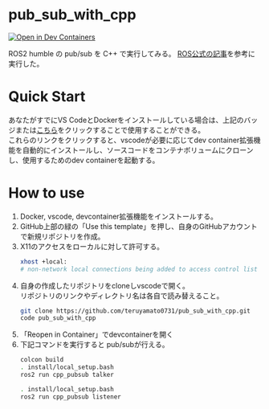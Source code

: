 # pub_sub_with_cpp
[![Open in Dev Containers](https://img.shields.io/static/v1?label=Dev%20Containers&message=Open&color=blue&logo=visualstudiocode)](https://vscode.dev/redirect?url=vscode://ms-vscode-remote.remote-containers/cloneInVolume?url=https://github.com/teruyamato0731/pub_sub_with_cpp)

ROS2 humble の pub/sub を C++ で実行してみる。
[ROS公式の記事](https://docs.ros.org/en/humble/Tutorials/Beginner-Client-Libraries/Writing-A-Simple-Cpp-Publisher-And-Subscriber.html)を参考に実行した。

# Quick Start
あなたがすでにVS CodeとDockerをインストールしている場合は、上記のバッジまたは[こちら](https://vscode.dev/redirect?url=vscode://ms-vscode-remote.remote-containers/cloneInVolume?url=https://github.com/teruyamato0731/pub_sub_with_cpp)をクリックすることで使用することができる。<br>
これらのリンクをクリックすると、vscodeが必要に応じてdev container拡張機能を自動的にインストールし、ソースコードをコンテナボリュームにクローンし、使用するためのdev containerを起動する。

# How to use
1. Docker, vscode, devcontainer拡張機能をインストールする。
1. GitHub上部の緑の「Use this template」を押し、自身のGitHubアカウントで新規リポジトリを作成。
1. X11のアクセスをローカルに対して許可する。
    ```bash
    xhost +local:
    # non-network local connections being added to access control list
    ```
1. 自身の作成したリポジトリをcloneしvscodeで開く。<br>
    リポジトリのリンクやディレクトリ名は各自で読み替えること。
    ```bash
    git clone https://github.com/teruyamato0731/pub_sub_with_cpp.git
    code pub_sub_with_cpp
    ```
1. 「Reopen in Container」でdevcontainerを開く
1. 下記コマンドを実行すると pub/subが行える。
    ```bash
    colcon build
    . install/local_setup.bash
    ros2 run cpp_pubsub talker
    ```
    ```bash
    . install/local_setup.bash
    ros2 run cpp_pubsub listener
    ```
